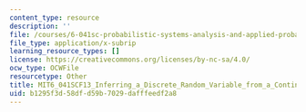 ```yaml
---
content_type: resource
description: ''
file: /courses/6-041sc-probabilistic-systems-analysis-and-applied-probability-fall-2013/b1295f3d58dfd59b7029dafffeedf2a8_MIT6_041SCF13_Inferring_a_Discrete_Random_Variable_from_a_Continuous_Measurement_300k.srt
file_type: application/x-subrip
learning_resource_types: []
license: https://creativecommons.org/licenses/by-nc-sa/4.0/
ocw_type: OCWFile
resourcetype: Other
title: MIT6_041SCF13_Inferring_a_Discrete_Random_Variable_from_a_Continuous_Measurement_300k.srt
uid: b1295f3d-58df-d59b-7029-dafffeedf2a8
---
```

